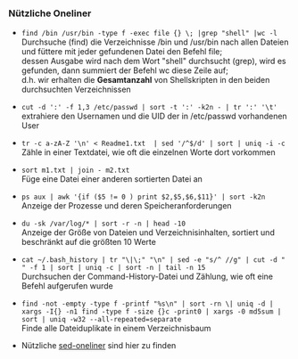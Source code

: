 ### Nützliche Oneliner

* `find /bin /usr/bin -type f -exec file {} \; |grep "shell" |wc -l`  
  Durchsuche \(find\) die Verzeichnisse /bin und /usr/bin nach allen Dateien und füttere mit jeder gefundenen Datei den Befehl file;  
  dessen Ausgabe wird nach dem Wort "shell" durchsucht \(grep\), wird es gefunden, dann summiert der Befehl wc diese Zeile auf;  
  d.h. wir erhalten die **Gesamtanzahl** von Shellskripten in den beiden durchsuchten Verzeichnissen

* `cut -d ':' -f 1,3 /etc/passwd | sort -t ':' -k2n - | tr ':' '\t'`  
  extrahiere den Usernamen und die UID der in /etc/passwd vorhandenen User

* `tr -c a-zA-Z '\n' < Readme1.txt  | sed '/^$/d' | sort | uniq -i -c`  
  Zähle in einer Textdatei, wie oft die einzelnen Worte dort vorkommen

* `sort m1.txt | join - m2.txt`  
  Füge eine Datei einer anderen sortierten Datei an

* `ps aux | awk '{if ($5 != 0 ) print $2,$5,$6,$11}' | sort -k2n`  
  Anzeige der Prozesse und deren Speicheranforderungen

* `du -sk /var/log/* | sort -r -n | head -10`  
  Anzeige der Größe von Dateien und Verzeichnisinhalten, sortiert und beschränkt auf die größten 10 Werte

* `cat ~/.bash_history | tr "\|\;" "\n" | sed -e "s/^ //g" | cut -d " " -f 1 | sort | uniq -c | sort -n | tail -n 15`  
  Durchsuchen der Command-History-Datei und Zählung, wie oft eine Befehl aufgerufen wurde

* `find -not -empty -type f -printf "%s\n" | sort -rn \| uniq -d | xargs -I{} -n1 find -type f -size {}c -print0 | xargs -0 md5sum | sort | uniq -w32 --all-repeated=separate`  
  Finde alle Dateiduplikate in einem Verzeichnisbaum

* Nützliche [sed-oneliner](http://sed.sourceforge.net/sed1line.txt) sind hier zu finden




